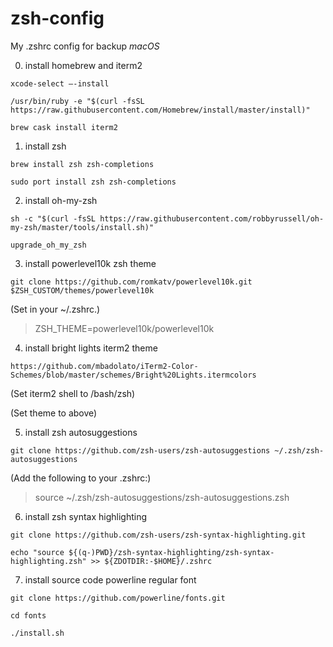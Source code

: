 # zsh-config
My .zshrc config for backup *macOS*


0. install homebrew and iterm2

`xcode-select —-install`

`/usr/bin/ruby -e "$(curl -fsSL https://raw.githubusercontent.com/Homebrew/install/master/install)"`

`brew cask install iterm2`


1. install zsh

`brew install zsh zsh-completions`

`sudo port install zsh zsh-completions`


2. install oh-my-zsh

`sh -c "$(curl -fsSL https://raw.githubusercontent.com/robbyrussell/oh-my-zsh/master/tools/install.sh)"`

`upgrade_oh_my_zsh`


3. install powerlevel10k zsh theme

`git clone https://github.com/romkatv/powerlevel10k.git $ZSH_CUSTOM/themes/powerlevel10k`

(Set in your ~/.zshrc.)

> ZSH_THEME=powerlevel10k/powerlevel10k 


4. install bright lights iterm2 theme

`https://github.com/mbadolato/iTerm2-Color-Schemes/blob/master/schemes/Bright%20Lights.itermcolors`

(Set iterm2 shell to /bash/zsh)

(Set theme to above)


5. install zsh autosuggestions

`git clone https://github.com/zsh-users/zsh-autosuggestions ~/.zsh/zsh-autosuggestions`

(Add the following to your .zshrc:)

> source ~/.zsh/zsh-autosuggestions/zsh-autosuggestions.zsh


6. install zsh syntax highlighting

`git clone https://github.com/zsh-users/zsh-syntax-highlighting.git`

`echo "source ${(q-)PWD}/zsh-syntax-highlighting/zsh-syntax-highlighting.zsh" >> ${ZDOTDIR:-$HOME}/.zshrc`


7. install source code powerline regular font

`git clone https://github.com/powerline/fonts.git`

`cd fonts`

`./install.sh`
